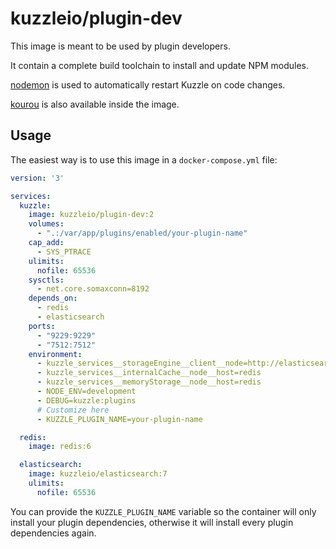 # kuzzleio/plugin-dev

This image is meant to be used by plugin developers.  

It contain a complete build toolchain to install and update NPM modules.

[nodemon](https://nodemon.io/) is used to automatically restart Kuzzle on code changes.

[kourou](https://github.com/kuzzleio/kourou/) is also available inside the image.

## Usage

The easiest way is to use this image in a `docker-compose.yml` file:

```yml
version: '3'

services:
  kuzzle:
    image: kuzzleio/plugin-dev:2
    volumes:
      - ".:/var/app/plugins/enabled/your-plugin-name"
    cap_add:
      - SYS_PTRACE
    ulimits:
      nofile: 65536
    sysctls:
      - net.core.somaxconn=8192
    depends_on:
      - redis
      - elasticsearch
    ports:
      - "9229:9229"
      - "7512:7512"
    environment:
      - kuzzle_services__storageEngine__client__node=http://elasticsearch:9200
      - kuzzle_services__internalCache__node__host=redis
      - kuzzle_services__memoryStorage__node__host=redis
      - NODE_ENV=development
      - DEBUG=kuzzle:plugins
      # Customize here
      - KUZZLE_PLUGIN_NAME=your-plugin-name

  redis:
    image: redis:6

  elasticsearch:
    image: kuzzleio/elasticsearch:7
    ulimits:
      nofile: 65536
```

You can provide the `KUZZLE_PLUGIN_NAME` variable so the container will only install your plugin dependencies, otherwise it will install every plugin dependencies again.